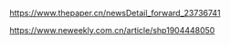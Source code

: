 

https://www.thepaper.cn/newsDetail_forward_23736741

https://www.neweekly.com.cn/article/shp1904448050